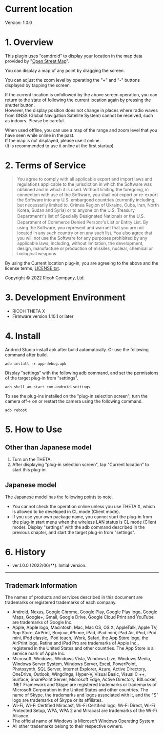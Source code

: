 # Current location

Version: 1.0.0

# 1. Overview

This plugin uses "[osmdroid](https://github.com/osmdroid/osmdroid)" to display your location in the map data provided by "[Open Street Map](https://www.openstreetmap.org/copyright/)".

You can display a map of any point by dragging the screen.

You can adjust the zoom level by operating the "+" and "-" buttons displayed by tapping the screen.

If the current location is unfollowed by the above screen operation, you can return to the state of following the current location again by pressing the shutter button.<br>
However, the display position does not change in places where radio waves from GNSS (Global Navigation Satellite System) cannot be received, such as indoors. Please be careful.


When used offline, you can use a map of the range and zoom level that you have seen while online in the past.<br>
If the map is not displayed, please use it online.<br>
(It is recommended to use it online at the first startup)<br>


# 2. Terms of Service

> You agree to comply with all applicable export and import laws and regulations applicable to the jurisdiction in which the Software was obtained and in which it is used. Without limiting the foregoing, in connection with use of the Software, you shall not export or re-export the Software  into any U.S. embargoed countries (currently including, but necessarily limited to, Crimea  Region of Ukraine, Cuba, Iran, North Korea, Sudan and Syria) or  to anyone on the U.S. Treasury Departmentﾂ’s list of Specially Designated Nationals or the U.S. Department of Commerce Denied Personﾂ’s List or Entity List. By using the Software, you represent and warrant that you are not located in any such country or on any such list. You also agree that you will not use the Software for any purposes prohibited by any applicable laws, including, without limitation, the development, design, manufacture or production of missiles, nuclear, chemical or biological weapons.

By using the Current location plug-in, you are agreeing to the above and the license terms, [LICENSE.txt](LICENSE.txt).

Copyright &copy; 2022 Ricoh Company, Ltd.

# 3. Development Environment

* RICOH THETA X 
* Firmware version 1.10.1 or later


# 4. Install

Android Studio install apk after build automatically. Or use the following command after build.

```
adb install -r app-debug.apk
```

Display "settings" with the following adb command, and set the permissions of the target plug-in from "settings".

```
adb shell am start com.android.settings
```

To see the plug-ins installed on the "plug-in selection screen", turn the camera off-> on or restart the camera using the following command.

```
adb reboot
```


# 5. How to Use


## Other than Japanese model

1. Turn on the THETA.
2. After displaying "plug-in selection screen", tap "Current location" to start this plug-in.


## Japanese model

The Japanese model has the following points to note.

- You cannot check the operation online unless you use THETA X, which is allowed to be developed in CL mode (Client mode).
- If you use your own package name, you cannot start the plug-in from the plug-in start menu when the wireless LAN status is CL mode (Client mode). Display "settings" with the adb command described in the previous chapter, and start the target plug-in from "settings".


# 6. History
* ver.1.0.0 (2022/06/**): Initial version.

---

## Trademark Information

The names of products and services described in this document are trademarks or registered trademarks of each company.

* Android, Nexus, Google Chrome, Google Play, Google Play logo, Google Maps, Google+, Gmail, Google Drive, Google Cloud Print and YouTube are trademarks of Google Inc.
* Apple, Apple logo, Macintosh, Mac, Mac OS, OS X, AppleTalk, Apple TV, App Store, AirPrint, Bonjour, iPhone, iPad, iPad mini, iPad Air, iPod, iPod mini, iPod classic, iPod touch, iWork, Safari, the App Store logo, the AirPrint logo, Retina and iPad Pro are trademarks of Apple Inc., registered in the United States and other countries. The App Store is a service mark of Apple Inc.
* Microsoft, Windows, Windows Vista, Windows Live, Windows Media, Windows Server System, Windows Server, Excel, PowerPoint, Photosynth, SQL Server, Internet Explorer, Azure, Active Directory, OneDrive, Outlook, Wingdings, Hyper-V, Visual Basic, Visual C ++, Surface, SharePoint Server, Microsoft Edge, Active Directory, BitLocker, .NET Framework and Skype are registered trademarks or trademarks of Microsoft Corporation in the United States and other countries. The name of Skype, the trademarks and logos associated with it, and the "S" logo are trademarks of Skype or its affiliates.
* Wi-Fi, Wi-Fi Certified Miracast, Wi-Fi Certified logo, Wi-Fi Direct, Wi-Fi Protected Setup, WPA, WPA 2 and Miracast are trademarks of the Wi-Fi Alliance.
* The official name of Windows is Microsoft Windows Operating System.
* All other trademarks belong to their respective owners.
